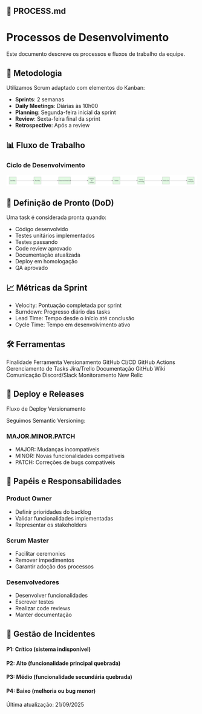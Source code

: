 
## 📅 PROCESS.md

# Processos de Desenvolvimento
Este documento descreve os processos e fluxos de trabalho da equipe.

## 🎯 Metodologia
Utilizamos Scrum adaptado com elementos do Kanban:

- **Sprints**: 2 semanas
- **Daily Meetings**: Diárias às 10h00
- **Planning**: Segunda-feira inicial da sprint
- **Review**: Sexta-feira final da sprint
- **Retrospective**: Após a review

## 📊 Fluxo de Trabalho

### Ciclo de Desenvolvimento

![Ciclo De Desenvolvimento](/docs/diagrams/CicloDesenvolvimento.png)

## 🔧 Definição de Pronto (DoD)

Uma task é considerada pronta quando:

- Código desenvolvido
- Testes unitários implementados
- Testes passando
- Code review aprovado
- Documentação atualizada
- Deploy em homologação
- QA aprovado

## 📈 Métricas da Sprint

- Velocity: Pontuação completada por sprint
- Burndown: Progresso diário das tasks
- Lead Time: Tempo desde o início até conclusão
- Cycle Time: Tempo em desenvolvimento ativo

## 🛠 Ferramentas
Finalidade	Ferramenta
Versionamento	GitHub
CI/CD	GitHub Actions
Gerenciamento de Tasks	Jira/Trello
Documentação	GitHub Wiki
Comunicação	Discord/Slack
Monitoramento	New Relic

## 🚀 Deploy e Releases
Fluxo de Deploy
Versionamento

Seguimos Semantic Versioning:

### MAJOR.MINOR.PATCH
- MAJOR: Mudanças incompatíveis
- MINOR: Novas funcionalidades compatíveis
- PATCH: Correções de bugs compatíveis

## 👥 Papéis e Responsabilidades
### Product Owner

- Definir prioridades do backlog
- Validar funcionalidades implementadas
- Representar os stakeholders

### Scrum Master

- Facilitar ceremonies
- Remover impedimentos
- Garantir adoção dos processos

### Desenvolvedores

- Desenvolver funcionalidades
- Escrever testes
- Realizar code reviews
- Manter documentação

## 🚨 Gestão de Incidentes

#### P1: Crítico (sistema indisponível)
#### P2: Alto (funcionalidade principal quebrada)
#### P3: Médio (funcionalidade secundária quebrada)
#### P4: Baixo (melhoria ou bug menor)

Última atualização: 21/09/2025
